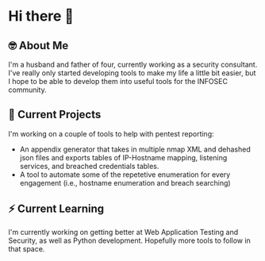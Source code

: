 # Hi there 👋

## 🤓 About Me
I'm a husband and father of four, currently working as a security consultant. I've really only started developing tools to make my life a little bit easier, but I hope to be able to develop them into useful tools for the INFOSEC community. 

## 🔭 Current Projects
I'm working on a couple of tools to help with pentest reporting:
- An appendix generator that takes in multiple nmap XML and dehashed json files and exports tables of IP-Hostname mapping, listening services, and breached credentials tables. 
- A tool to automate some of the repetetive enumeration for every engagement (i.e., hostname enumeration and breach searching)

## ⚡️ Current Learning
I'm currently working on getting better at Web Application Testing and Security, as well as Python development. Hopefully more tools to follow in that space. 
